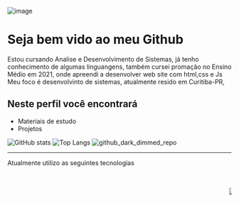 
![image](https://github.com/Eduardo-Rocha-Azevedo/Jogo-de-carro-/assets/142415927/d982fe41-7789-4058-a24b-78788fd805af)

<h1>Seja bem vido ao meu Github</h1>

Estou cursando Analise e Desenvolvimento de Sistemas, já tenho conhecimento de algumas linguangens,
também cursei promação no Ensino Médio em 2021, onde apreendi a desenvolver web site com html,css e Js
Meu foco é desenvolvinto de sistemas, atualmente resido em Curitiba-PR,<br>

<h2>Neste perfil você encontrará</h2>
<ul>
 <li>Materiais de estudo</li>
 <li>Projetos</li>
</ul>
 <div>

![GitHub stats](https://github-readme-stats.vercel.app/api?username=Eduardo-Rocha-Azevedo&theme=github_dark_dimmed)
![Top Langs](https://github-readme-stats.vercel.app/api/top-langs/?username=Eduardo-Rocha-Azevedo&layout=compact&theme=github_dark_dimmed&hide=c%2B%2B,qmake )
![github_dark_dimmed_repo](https://github-readme-stats.vercel.app/api/pin/?username=Eduardo-Rocha-Azevedo&repo=github-readme-stats&cache_seconds=86400&theme=github_dark_dimmed)
<hr>
</div>
<p>Atualmente utilizo as seguintes tecnologias<p/>
<marquee>
<img src="https://img.shields.io/badge/HTML5-E34F26?style=for-the-badge&logo=html5&logoColor=white">
<img src="https://github.com/Eduardo-Rocha-Azevedo/Eduardo-Rocha-Azevedo/assets/142415927/b99c1ea0-b7f2-4f51-83c2-26ca0c119344">
<img src="https://github.com/Eduardo-Rocha-Azevedo/Eduardo-Rocha-Azevedo/assets/142415927/a93763ee-29e1-4d47-b4e6-9884ad7e2a7c">
<img src="https://cdn.jsdelivr.net/gh/devicons/devicon/icons/java/java-original.svg" width=50px>

</marquee>

  

